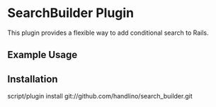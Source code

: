 SearchBuilder Plugin
=============================

This plugin provides a flexible way to add conditional search to Rails.

Example Usage
-----------------------------

Installation
-----------------------------

script/plugin install git://github.com/handlino/search_builder.git

